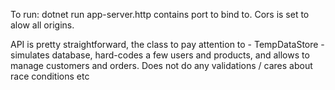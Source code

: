 To run: dotnet run
app-server.http contains port to bind to.
Cors is set to alow all origins.

API is pretty straightforward, the class to pay attention to - TempDataStore - simulates database, hard-codes a few users and products, and allows to manage customers and orders. Does not do any validations / cares about race conditions etc
